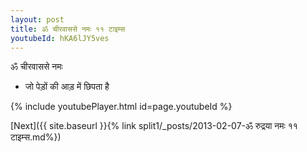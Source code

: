 ```yaml
---
layout: post
title: ॐ चीरवाससे नमः ११ टाइम्स
youtubeId: hKA6lJY5ves
---
```

 
 
 ॐ चीरवाससे नमः  
 
 -  जो पेड़ों की आड़ में छिपता है 
 
  
 
  
 
 
 
 
 
 


{% include youtubePlayer.html id=page.youtubeId %}
 
[Next]({{ site.baseurl }}{% link  split1/_posts/2013-02-07-ॐ रुद्रया नमः ११ टाइम्स.md%})
 

